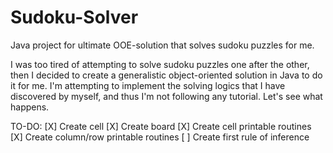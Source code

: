 # Sudoku-Solver
Java project for ultimate OOE-solution that solves sudoku puzzles for me.

I was too tired of attempting to solve sudoku puzzles one after the other, then I decided to create a generalistic object-oriented solution in Java to do it for me.
I'm attempting to implement the solving logics that I have discovered by myself, and thus I'm not following any tutorial.
Let's see what happens.

TO-DO:
[X] Create cell
[X] Create board
[X] Create cell printable routines
[X] Create column/row printable routines
[ ] Create first rule of inference
